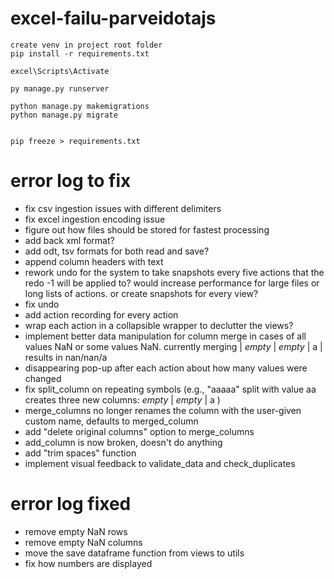 # excel-failu-parveidotajs
```
create venv in project root folder
pip install -r requirements.txt

excel\Scripts\Activate

py manage.py runserver

python manage.py makemigrations
python manage.py migrate


pip freeze > requirements.txt
```

# error log to fix
- fix csv ingestion issues with different delimiters
- fix excel ingestion encoding issue
- figure out how files should be stored for fastest processing
- add back xml format?
- add odt, tsv formats for both read and save?
- append column headers with text
- rework undo for the system to take snapshots every five actions that the redo -1 will be applied to? would increase performance for large files or long lists of actions. or create snapshots for every view?
- fix undo
- add action recording for every action
- wrap each action in a collapsible wrapper to declutter the views?
- implement better data manipulation for column merge in cases of all values NaN or some values NaN. currently merging | *empty* | *empty* | a | results in nan/nan/a
- disappearing pop-up after each action about how many values were changed
- fix split_column on repeating symbols (e.g., "aaaaa" split with value aa creates three new columns: *empty* | *empty* | a )
- merge_columns no longer renames the column with the user-given custom name, defaults to merged_column
- add "delete original columns" option to merge_columns
- add_column is now broken, doesn't do anything
- add "trim spaces" function
- implement visual feedback to validate_data and check_duplicates


# error log fixed
- remove empty NaN rows
- remove empty NaN columns
- move the save dataframe function from views to utils
- fix how numbers are displayed